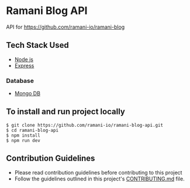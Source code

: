 # Ramani Blog API
API for https://github.com/ramani-io/ramani-blog

## Tech Stack Used
- [Node js](https://nodejs.org/)
- [Express](https://expressjs.com/) 

### Database
- [Mongo DB](https://www.mongodb.com/)
## To install and run project locally

    $ git clone https://github.com/ramani-io/ramani-blog-api.git
    $ cd ramani-blog-api
    $ npm install
    $ npm run dev

## Contribution Guidelines
- Please read contribution guidelines before contributing to this project
- Follow the guidelines outlined in this project's [CONTRIBUTING.md](https://github.com/ramani-io/contirbution-guidelines/blob/main/CONTRIBUTING.md) file.
